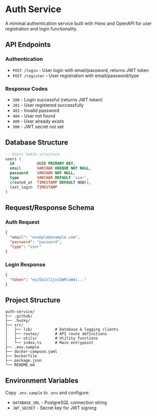 # Auth Service

A minimal authentication service built with Hono and OpenAPI for user registration and login functionality.

## API Endpoints

### Authentication
- `POST /login` - User login with email/password, returns JWT token
- `POST /register` - User registration with email/password/type

### Response Codes
- `200` - Login successful (returns JWT token)
- `201` - User registered successfully  
- `403` - Invalid password
- `404` - User not found
- `409` - User already exists
- `500` - JWT secret not set

## Database Structure

```sql
-- Users table structure
users (
  id          UUID PRIMARY KEY,
  email       VARCHAR UNIQUE NOT NULL,
  password    VARCHAR NOT NULL,
  type        VARCHAR DEFAULT 'user',
  created_at  TIMESTAMP DEFAULT NOW(),
  last_login  TIMESTAMP
)
```

## Request/Response Schema

### Auth Request
```json
{
  "email": "example@example.com",
  "password": "password",
  "type": "user"
}
```

### Login Response
```json
{
  "token": "eyJSb2xlIjoiQWRtaW4i..."
}
```

## Project Structure

```
auth-service/
├── .github/
├── .husky/
├── src/
│   ├── lib/          # Database & logging clients
│   ├── routes/       # API route definitions
│   ├── utils/        # Utility functions
│   └── index.ts      # Main entrypoint
├── .env.sample
├── docker-compose.yaml
├── Dockerfile
├── package.json
└── README.md
```

## Environment Variables

Copy `.env.sample` to `.env` and configure:
- `DATABASE_URL` - PostgreSQL connection string
- `JWT_SECRET` - Secret key for JWT signing